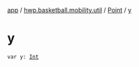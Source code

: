 [app](../../index.md) / [hwp.basketball.mobility.util](../index.md) / [Point](index.md) / [y](.)

# y

`var y: `[`Int`](https://kotlinlang.org/api/latest/jvm/stdlib/kotlin/-int/index.html)